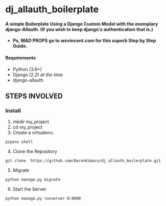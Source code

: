 # dj_allauth_boilerplate
#### A simple Boilerplate Using a Django Custom Model with the exemplary django-Allauth. (If you wish to keep django's authentication that is.)
* **Ps, MAD PROPS go to wsvincent.com for this superb Step by Step Guide.**

#### Requirements
* Python (3.6+)
* Django (2.2) *at the time*
* django-allauth


## STEPS INVOLVED
### Install
1. mkdir my_project
2. cd my_project
3. Create a virtualenv. 
```
pipenv shell
```
4. Clone the Repository
```
git clone  https://github.com/BaronKimaru/dj_allauth_boilerplate.git
```
5. Migrate 
```
python manage.py migrate
```
6. Start the Server
```
python manage.py runserver 0:8000
```
